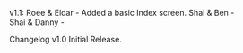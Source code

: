 

v1.1:
Roee & Eldar - Added a basic Index screen.
Shai & Ben -  
Shai & Danny - 

Changelog v1.0 Initial Release.

